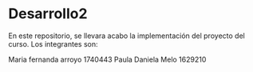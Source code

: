 # Desarrollo2
En este repositorio, se llevara acabo la implementación del proyecto del curso. 
Los integrantes son:

Maria fernanda arroyo 1740443
Paula Daniela Melo 1629210
